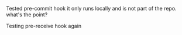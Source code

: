 Tested pre-commit hook it only runs locally and is not part of the repo.  what's the point?

Testing pre-receive hook again

